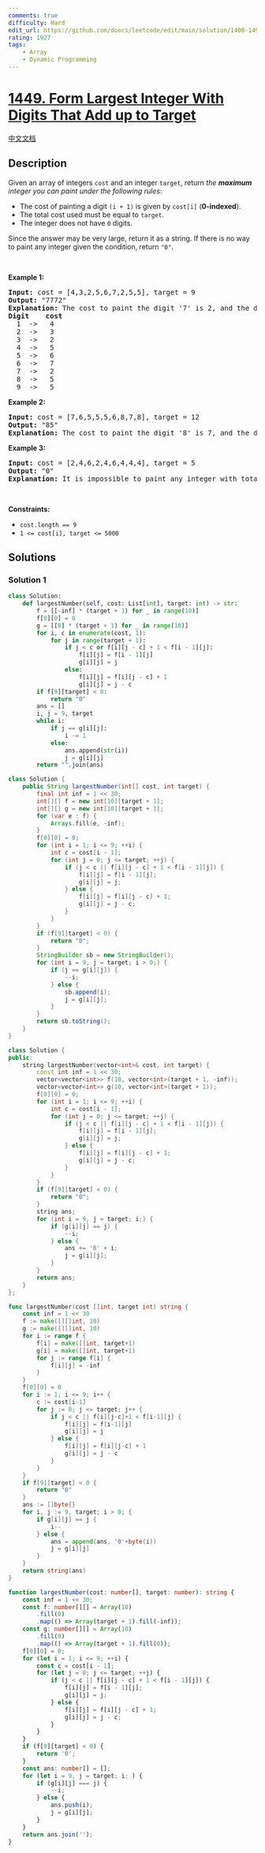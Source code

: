 ```yaml
---
comments: true
difficulty: Hard
edit_url: https://github.com/doocs/leetcode/edit/main/solution/1400-1499/1449.Form%20Largest%20Integer%20With%20Digits%20That%20Add%20up%20to%20Target/README_EN.md
rating: 1927
tags:
    - Array
    - Dynamic Programming
---
```


# [1449. Form Largest Integer With Digits That Add up to Target](https://leetcode.com/problems/form-largest-integer-with-digits-that-add-up-to-target)

[中文文档](/solution/1400-1499/1449.Form%20Largest%20Integer%20With%20Digits%20That%20Add%20up%20to%20Target/README.md)

## Description

<p>Given an array of integers <code>cost</code> and an integer <code>target</code>, return <em>the <strong>maximum</strong> integer you can paint under the following rules</em>:</p>

<ul>
	<li>The cost of painting a digit <code>(i + 1)</code> is given by <code>cost[i]</code> (<strong>0-indexed</strong>).</li>
	<li>The total cost used must be equal to <code>target</code>.</li>
	<li>The integer does not have <code>0</code> digits.</li>
</ul>

<p>Since the answer may be very large, return it as a string. If there is no way to paint any integer given the condition, return <code>&quot;0&quot;</code>.</p>

<p>&nbsp;</p>
<p><strong class="example">Example 1:</strong></p>

<pre>
<strong>Input:</strong> cost = [4,3,2,5,6,7,2,5,5], target = 9
<strong>Output:</strong> &quot;7772&quot;
<strong>Explanation:</strong> The cost to paint the digit &#39;7&#39; is 2, and the digit &#39;2&#39; is 3. Then cost(&quot;7772&quot;) = 2*3+ 3*1 = 9. You could also paint &quot;977&quot;, but &quot;7772&quot; is the largest number.
<strong>Digit    cost</strong>
  1  -&gt;   4
  2  -&gt;   3
  3  -&gt;   2
  4  -&gt;   5
  5  -&gt;   6
  6  -&gt;   7
  7  -&gt;   2
  8  -&gt;   5
  9  -&gt;   5
</pre>

<p><strong class="example">Example 2:</strong></p>

<pre>
<strong>Input:</strong> cost = [7,6,5,5,5,6,8,7,8], target = 12
<strong>Output:</strong> &quot;85&quot;
<strong>Explanation:</strong> The cost to paint the digit &#39;8&#39; is 7, and the digit &#39;5&#39; is 5. Then cost(&quot;85&quot;) = 7 + 5 = 12.
</pre>

<p><strong class="example">Example 3:</strong></p>

<pre>
<strong>Input:</strong> cost = [2,4,6,2,4,6,4,4,4], target = 5
<strong>Output:</strong> &quot;0&quot;
<strong>Explanation:</strong> It is impossible to paint any integer with total cost equal to target.
</pre>

<p>&nbsp;</p>
<p><strong>Constraints:</strong></p>

<ul>
	<li><code>cost.length == 9</code></li>
	<li><code>1 &lt;= cost[i], target &lt;= 5000</code></li>
</ul>

## Solutions

### Solution 1

<!-- tabs:start -->

```python
class Solution:
    def largestNumber(self, cost: List[int], target: int) -> str:
        f = [[-inf] * (target + 1) for _ in range(10)]
        f[0][0] = 0
        g = [[0] * (target + 1) for _ in range(10)]
        for i, c in enumerate(cost, 1):
            for j in range(target + 1):
                if j < c or f[i][j - c] + 1 < f[i - 1][j]:
                    f[i][j] = f[i - 1][j]
                    g[i][j] = j
                else:
                    f[i][j] = f[i][j - c] + 1
                    g[i][j] = j - c
        if f[9][target] < 0:
            return "0"
        ans = []
        i, j = 9, target
        while i:
            if j == g[i][j]:
                i -= 1
            else:
                ans.append(str(i))
                j = g[i][j]
        return "".join(ans)
```

```java
class Solution {
    public String largestNumber(int[] cost, int target) {
        final int inf = 1 << 30;
        int[][] f = new int[10][target + 1];
        int[][] g = new int[10][target + 1];
        for (var e : f) {
            Arrays.fill(e, -inf);
        }
        f[0][0] = 0;
        for (int i = 1; i <= 9; ++i) {
            int c = cost[i - 1];
            for (int j = 0; j <= target; ++j) {
                if (j < c || f[i][j - c] + 1 < f[i - 1][j]) {
                    f[i][j] = f[i - 1][j];
                    g[i][j] = j;
                } else {
                    f[i][j] = f[i][j - c] + 1;
                    g[i][j] = j - c;
                }
            }
        }
        if (f[9][target] < 0) {
            return "0";
        }
        StringBuilder sb = new StringBuilder();
        for (int i = 9, j = target; i > 0;) {
            if (j == g[i][j]) {
                --i;
            } else {
                sb.append(i);
                j = g[i][j];
            }
        }
        return sb.toString();
    }
}
```

```cpp
class Solution {
public:
    string largestNumber(vector<int>& cost, int target) {
        const int inf = 1 << 30;
        vector<vector<int>> f(10, vector<int>(target + 1, -inf));
        vector<vector<int>> g(10, vector<int>(target + 1));
        f[0][0] = 0;
        for (int i = 1; i <= 9; ++i) {
            int c = cost[i - 1];
            for (int j = 0; j <= target; ++j) {
                if (j < c || f[i][j - c] + 1 < f[i - 1][j]) {
                    f[i][j] = f[i - 1][j];
                    g[i][j] = j;
                } else {
                    f[i][j] = f[i][j - c] + 1;
                    g[i][j] = j - c;
                }
            }
        }
        if (f[9][target] < 0) {
            return "0";
        }
        string ans;
        for (int i = 9, j = target; i;) {
            if (g[i][j] == j) {
                --i;
            } else {
                ans += '0' + i;
                j = g[i][j];
            }
        }
        return ans;
    }
};
```

```go
func largestNumber(cost []int, target int) string {
	const inf = 1 << 30
	f := make([][]int, 10)
	g := make([][]int, 10)
	for i := range f {
		f[i] = make([]int, target+1)
		g[i] = make([]int, target+1)
		for j := range f[i] {
			f[i][j] = -inf
		}
	}
	f[0][0] = 0
	for i := 1; i <= 9; i++ {
		c := cost[i-1]
		for j := 0; j <= target; j++ {
			if j < c || f[i][j-c]+1 < f[i-1][j] {
				f[i][j] = f[i-1][j]
				g[i][j] = j
			} else {
				f[i][j] = f[i][j-c] + 1
				g[i][j] = j - c
			}
		}
	}
	if f[9][target] < 0 {
		return "0"
	}
	ans := []byte{}
	for i, j := 9, target; i > 0; {
		if g[i][j] == j {
			i--
		} else {
			ans = append(ans, '0'+byte(i))
			j = g[i][j]
		}
	}
	return string(ans)
}
```

```ts
function largestNumber(cost: number[], target: number): string {
    const inf = 1 << 30;
    const f: number[][] = Array(10)
        .fill(0)
        .map(() => Array(target + 1).fill(-inf));
    const g: number[][] = Array(10)
        .fill(0)
        .map(() => Array(target + 1).fill(0));
    f[0][0] = 0;
    for (let i = 1; i <= 9; ++i) {
        const c = cost[i - 1];
        for (let j = 0; j <= target; ++j) {
            if (j < c || f[i][j - c] + 1 < f[i - 1][j]) {
                f[i][j] = f[i - 1][j];
                g[i][j] = j;
            } else {
                f[i][j] = f[i][j - c] + 1;
                g[i][j] = j - c;
            }
        }
    }
    if (f[9][target] < 0) {
        return '0';
    }
    const ans: number[] = [];
    for (let i = 9, j = target; i; ) {
        if (g[i][j] === j) {
            --i;
        } else {
            ans.push(i);
            j = g[i][j];
        }
    }
    return ans.join('');
}
```

<!-- tabs:end -->

<!-- end -->
